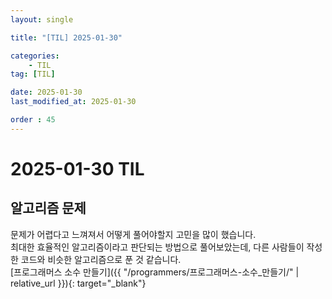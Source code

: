 ```yaml
---
layout: single

title: "[TIL] 2025-01-30"

categories:
    - TIL
tag: [TIL]

date: 2025-01-30
last_modified_at: 2025-01-30

order : 45
---
```


# 2025-01-30 TIL

## 알고리즘 문제

문제가 어렵다고 느껴져서 어떻게 풀어야할지 고민을 많이 했습니다.  
최대한 효율적인 알고리즘이라고 판단되는 방법으로 풀어보았는데, 다른 사람들이 작성한 코드와 비슷한 알고리즘으로 푼 것 같습니다.  
[프로그래머스 소수 만들기]({{ "/programmers/프로그래머스-소수_만들기/" | relative_url }}){: target="_blank"}